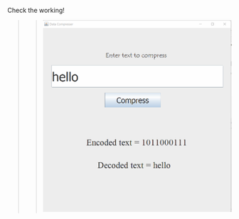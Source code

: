 Check the working!
>> ![Working](https://github.com/aadityamittal/data-compression/blob/main/Screen%20Shot%2010-29-2021%20at%2011.11%20AM.png)
